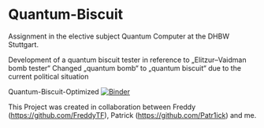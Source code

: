 # Quantum-Biscuit
Assignment in the elective subject Quantum Computer at the DHBW Stuttgart.

Development of a quantum biscuit tester in reference to „Elitzur–Vaidman bomb tester“
Changed „quantum bomb“ to „quantum biscuit“ due to the current political situation

Quantum-Biscuit-Optimized [![Binder](https://mybinder.org/badge_logo.svg)](https://mybinder.org/v2/gh/NiklasElsaesser/Quantum-Biscuit/HEAD?labpath=Quantum-Biscuit-Optimization.ipynb)

This Project was created in collaboration between Freddy (https://github.com/FreddyTF), Patrick (https://github.com/Patr1ick) and me. 
